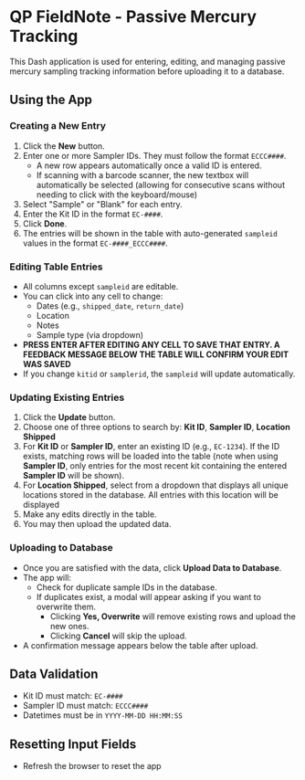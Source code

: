 # QP FieldNote - Passive Mercury Tracking

This Dash application is used for entering, editing, and managing passive mercury sampling tracking information before uploading it to a database.


## Using the App

### Creating a New Entry

1. Click the **New** button.
2. Enter one or more Sampler IDs. They must follow the format `ECCC####`.
   - A new row appears automatically once a valid ID is entered.
   - If scanning with a barcode scanner, the new textbox will automatically be selected (allowing for consecutive scans without needing to click with the keyboard/mouse)
3. Select "Sample" or "Blank" for each entry.
4. Enter the Kit ID in the format `EC-####`.
5. Click **Done**.
6. The entries will be shown in the table with auto-generated `sampleid` values in the format `EC-####_ECCC####`.

### Editing Table Entries

- All columns except `sampleid` are editable.
- You can click into any cell to change:
  - Dates (e.g., `shipped_date`, `return_date`)
  - Location
  - Notes
  - Sample type (via dropdown)
- **PRESS ENTER AFTER EDITING ANY CELL TO SAVE THAT ENTRY. A FEEDBACK MESSAGE BELOW THE TABLE WILL CONFIRM YOUR EDIT WAS SAVED**
- If you change `kitid` or `samplerid`, the `sampleid` will update automatically.

### Updating Existing Entries

1. Click the **Update** button.
2. Choose one of three options to search by: **Kit ID**, **Sampler ID**, **Location Shipped**
3. For **Kit ID** or **Sampler ID**, enter an existing ID (e.g., `EC-1234`). If the ID exists, matching rows will be loaded into the table (note when using **Sampler ID**, only entries for the most recent kit containing the entered **Sampler ID** will be shown).
4. For **Location Shipped**, select from a dropdown that displays all unique locations stored in the database. All entries with this location will be displayed
5. Make any edits directly in the table.
6. You may then upload the updated data.

### Uploading to Database

- Once you are satisfied with the data, click **Upload Data to Database**.
- The app will:
  - Check for duplicate sample IDs in the database.
  - If duplicates exist, a modal will appear asking if you want to overwrite them.
    - Clicking **Yes, Overwrite** will remove existing rows and upload the new ones.
    - Clicking **Cancel** will skip the upload.
- A confirmation message appears below the table after upload.

## Data Validation

- Kit ID must match: `EC-####`
- Sampler ID must match: `ECCC####`
- Datetimes must be in `YYYY-MM-DD HH:MM:SS`

## Resetting Input Fields

- Refresh the browser to reset the app
